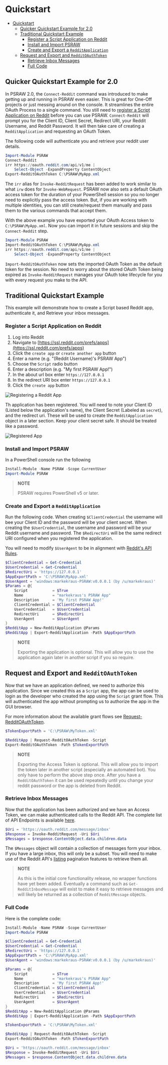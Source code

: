 # Quickstart

- [Quickstart](#quickstart)
    - [Quicker Quickstart Example for 2.0](#quicker-quickstart-example-for-20)
    - [Traditional Quickstart Example](#traditional-quickstart-example)
        - [Register a Script Application on Reddit](#register-a-script-application-on-reddit)
        - [Install and Import PSRAW](#install-and-import-psraw)
        - [Create and Export a `RedditApplication`](#create-and-export-a-`redditapplication`)
    - [Request and Export and `RedditOAuthToken`](#request-and-export-and-`redditoauthtoken`)
        - [Retrieve Inbox Messages](#retrieve-inbox-messages)
        - [Full Code](#full-code)

## Quicker Quickstart Example for 2.0

In PSRAW 2.0, the `Connect-Reddit` command was introduced to make getting up and running in PSRAW even easier. This is great for One-Off projects or just messing around on the console. It streamlines the entire OAuth Process to a single command. You still need to [register a Script Application on Reddit](#register-a-script-application-on-reddit) before you can use PSRAW. `Connect-Reddit` will prompt you for the Client ID, Client Secret, Redirect URI, your Reddit Username, and Reddit Password. It will then take care of creating a `RedditApplication` and requesting an OAuth Token.

The following code will authenticate you and retrieve your reddit user details.

```powershell
Import-Module PSRAW
Connect-Reddit
irr https://oauth.reddit.com/api/v1/me |
    Select-Object -ExpandProperty ContentObject
Export-RedditOAuthToken C:\PSRAW\MyApp.xml
```

The `irr` alias for `Invoke-RedditRequest` has been added to work similar to what `irw` does for `Invoke-WebRequest`. PSRAW now also sets a default OAuth access token for the duration of your PowerShell session so you no longer need to explicitly pass the access token. But, if you are working with multiple identities, you can still create/request them manually and pass them to the various commands that accept them.

With the above example you have exported your OAuth Access token to `C:\PSRAW\MyApp.xml`. Now you can import it in future sessions and skip the `Connect-Reddit` step.

```powershell
Import-Module PSRAW
Import-RedditOAuthToken C:\PSRAW\MyApp.xml
irr https://oauth.reddit.com/api/v1/me |
    Select-Object -ExpandProperty ContentObject
```

`Import-RedditOAuthToken` now sets the imported OAuth Token as the default token for the session. No need to worry about the stored OAuth Token being expired as `Invoke-RedditRequest` manages your OAuth toke lifecycle for you with every request you make to the API.


## Traditional Quickstart Example

This example will demonstrate how to create a Script based Reddit app, authenticate it, and Retrieve your inbox messages.

### Register a Script Application on Reddit

1. Log into Reddit
1. Navigate to [https://ssl.reddit.com/prefs/apps](https://ssl.reddit.com/prefs/apps)
1. Click the `create app` or `create another app` button
1. Enter a name (e.g. "(Reddit Username)'s PSRAW App")
1. Choose the `Script` radio button
1. Enter a description (e.g. "My first PSRAW App!")
1. In the about url box enter `https://127.0.0.1`
1. In the redirect URI box enter `https://127.0.0.1`
1. Click the `create app` button

![Registering a Reddit App](images/quickstart-01.PNG)

Th application has been registered. You will need to note your Client ID (Listed below the application's name), the Client Secret (Labeled as `secret`), and the redirect uri. These will be used to create the `RedditApplication` object in a later section. Keep your client secret safe. It should be treated like a password.

![Registered App](images/quickstart-02.PNG)

### Install and Import PSRAW
In a PowerShell console run the following

```powershell
Install-Module -Name PSRAW -Scope CurrentUser
Import-Module PSRAW
```

> **NOTE**
>
> PSRAW requires PowerShell v5 or later.

### Create and Export a `RedditApplication`
Run the following  code. When creating `$ClientCredential` the username will bee your Client ID and the password will be your client secret. When creating the `$UserCredential`, the username and password will be your Reddit username and password. The `$RedirectUri` will be the same redirect URI configured when you registered the application.

You will need to modify `$UserAgent` to be in alignment with [Reddit's API Rules](https://github.com/reddit/reddit/wiki/API#rules).

```powershell
$ClientCredential = Get-Credential
$UserCredential = Get-Credential
$RedirectUri = 'https://127.0.0.1'
$AppExportPath = 'C:\PSRAW\MyApp.xml'
$UserAgent = 'windows:markekraus-PSRAW:v0.0.0.1 (by /u/markekraus)'
$Params = @{
    Script           = $True
    Name             = "markekraus's PSRAW App"
    Description      = 'My first PSRAW App!'
    ClientCredential = $ClientCredential
    UserCredential   = $UserCredential
    RedirectUri      = $RedirectUri
    UserAgent        = $UserAgent
}
$RedditApp = New-RedditApplication @Params
$RedditApp | Export-RedditApplication -Path $AppExportPath
```

> **NOTE**
>
> Exporting the application is optional. This will allow you to use the application again later in another script if you so require.

## Request and Export and `RedditOAuthToken`
Now that we have an application defined, we need to authorize this application. Since we created this as a `Script` app, the app can be used to login as the developer who created the app using the `Script` grant flow. This will authenticated the app without prompting us to authorize the app in the GUI browser.

For more information about the available grant flows see [Request-RedditOAuthToken](../Module/Request-RedditOAuthToken.md).

```powershell
$TokenExportPath = 'C:\PSRAW\MyToken.xml'

$RedditApp | Request-RedditOAuthToken -Script
Export-RedditOAuthToken -Path $TokenExportPath
```

> **NOTE**
>
> Exporting the Access Token is optional. This will allow you to import the token later in another script (especially an automated bot). You only have to perform the above step once. After you have a `RedditOAuthToken` it can be used repeatedly until you change your reddit password or the app is deleted from Reddit.

### Retrieve Inbox Messages
Now that the application has been authorized and we have an Access Token, we can make authenticated calls to the Reddit API. The complete list of API Endpoints is available [here](https://www.reddit.com/dev/api/).

```powershell
$Uri = 'https://oauth.reddit.com/message/inbox'
$Response = Invoke-RedditRequest -Uri $Uri
$Messages = $response.ContentObject.data.children.data
```

The `$Messages` object will contain a collection of messages form your inbox. If you have a large inbox, this will only be a subset. You will need to make use of the Reddit API's [listing](https://www.reddit.com/dev/api/#listings) pagination features to retrieve them all.

> **NOTE**
>
> As this is the initial core functionality release, no wrapper functions have yet been added. Eventually a command such as `Get-RedditInboxMessage` will exist to make it easy to retrieve messages and will likely be returned as a collection of `RedditMessage` objects.

### Full Code

Here is the complete code:

```powershell
Install-Module -Name PSRAW -Scope CurrentUser
Import-Module PSRAW

$ClientCredential = Get-Credential
$UserCredential = Get-Credential
$RedirectUri = 'https://127.0.0.1'
$AppExportPath = 'C:\PSRAW\MyApp.xml'
$UserAgent = 'windows:markekraus-PSRAW:v0.0.0.1 (by /u/markekraus)'

$Params = @{
    Script           = $True
    Name             = "markekraus's PSRAW App"
    Description      = 'My first PSRAW App!'
    ClientCredential = $ClientCredential
    UserCredential   = $UserCredential
    RedirectUri      = $RedirectUri
    UserAgent        = $UserAgent
}
$RedditApp = New-RedditApplication @Params
$RedditApp | Export-RedditApplication -Path $AppExportPath

$TokenExportPath = 'C:\PSRAW\MyToken.xml'

$RedditApp | Request-RedditOAuthToken -Script
Export-RedditOAuthToken -Path $TokenExportPath

$Uri = 'https://oauth.reddit.com/message/inbox'
$Response = Invoke-RedditRequest -Uri $Uri
$Messages = $response.ContentObject.data.children.data
```